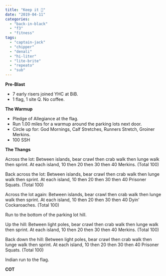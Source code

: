 ```yaml
---
title: "Keep it 💯"
date: "2019-04-11"
categories: 
  - "back-in-black"
  - "f3"
  - "fitness"
tags: 
  - "captain-jack"
  - "chipper"
  - "denali"
  - "hi-liter"
  - "lite-brite"
  - "repeato"
  - "sub"
---
```


**Pre-Blast**

- 7 early risers joined YHC at BiB.
- 1 flag, 1 site Q. No coffee.

**The Warmup**

- Pledge of Allegiance at the flag.
- Run 1.00 miles for a warmup around the parking lots next door.
- Circle up for: God Mornings, Calf Stretches, Runners Stretch, Groiner Merkins.
- 100 SSH

**T****he T****hangs**

Across the lot: Between islands, bear crawl then crab walk then lunge walk then sprint. At each island, 10 then 20 then 30 then 40 Merkins. (Total 100)

Back across the lot: Between islands, bear crawl then crab walk then lunge walk then sprint. At each island, 10 then 20 then 30 then 40 Prisoner Squats. (Total 100)

Across the lot again: Between islands, bear crawl then crab walk then lunge walk then sprint. At each island, 10 then 20 then 30 then 40 Dyin' Cockaroaches. (Total 100)

Run to the bottom of the parking lot hill.

Up the hill: Between light poles, bear crawl then crab walk then lunge walk then sprint. At each island, 10 then 20 then 30 then 40 Merkins. (Total 100)

Back down the hill: Between light poles, bear crawl then crab walk then lunge walk then sprint. At each island, 10 then 20 then 30 then 40 Prisoner Squats. (Total 100)

Indian run to the flag.

**COT**
